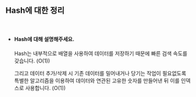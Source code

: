 ## Hash에 대한 정리

<br>

- #### Hash에 대해 설명해주세요.
  
  Hash는 내부적으로 배열을 사용하여 데이터를 저장하기 때문에 빠른 검색 속도를 갖습니다. (O(1))

  그리고 데이터 추가/삭제 시 기존 데이터를 밀어내거나 당기는 작업이 필요없도록 특별한 알고리즘을 이용하여 데이터와 연관된 고유한 숫자를 만들어낸 뒤 이를 인덱스로 사용합니다. (O(1))

<br>

